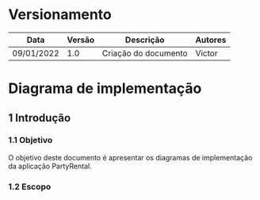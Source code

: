 # Versionamento

| Data       | Versão | Descrição                                                 | Autores      |
| ---------- | ------ | --------------------------------------------------------- | ------------ |
| 09/01/2022 | 1.0    | Criação do documento                                      | Victor |


# Diagrama de implementação

## 1 Introdução

### 1.1 Objetivo

O objetivo deste documento é apresentar os diagramas de implementação da aplicação PartyRental.

### 1.2 Escopo